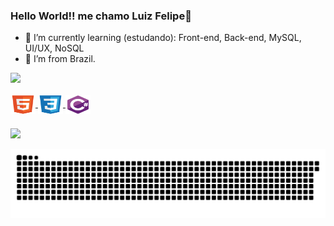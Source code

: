 ### Hello World!! me chamo Luiz Felipe👋


- 🌱 I’m currently learning (estudando): Front-end, Back-end, MySQL, UI/UX, NoSQL
- :house_with_garden: I’m from Brazil.


<div>
  <a href="https://github.com/luizfelipeveracruz">
  <img height="180em" src="https://github-readme-stats.vercel.app/api/top-langs/?username=luizfelipeveracruz&layout=compact&langs_count=7&theme=radical"/>
</div>
  
  <div style="display: inline_block"><br>
  <img align="center" alt="luiz-HTML" height="30" width="40" src="https://raw.githubusercontent.com/devicons/devicon/master/icons/html5/html5-original.svg">
  <img align="center" alt="luiz-CSS" height="30" width="40" src="https://raw.githubusercontent.com/devicons/devicon/master/icons/css3/css3-original.svg">
  <img align="center" alt="luiz-Csharp" height="30" width="40" src="https://raw.githubusercontent.com/devicons/devicon/master/icons/csharp/csharp-original.svg">
 
 
  
  <!--<img align="left" alt="luiz-lux" src="https://1.bp.blogspot.com/-Y357C-IXwq8/WBSLcF3N0QI/AAAAAAAAXCw/RLgfGEtPafoTFocl_dtjlZoYH68gmnX7wCLcB/s1600/27.png">-->
  
  </div>
  
  ###
  
  <div>
 <a href="https://www.linkedin.com/in/luiz-felipe-vera-cruz-a6b1a8187/" target="_blank"><img src="https://img.shields.io/badge/-LinkedIn-%230077B5?style=for-the-badge&logo=linkedin&logoColor=white" target="_blank"></a> 
 
   ![Snake animation](https://github.com/luizfelipeveracruz/luizfelipeveracruz/blob/output/github-contribution-grid-snake.svg)
  </div>
  
  
  
